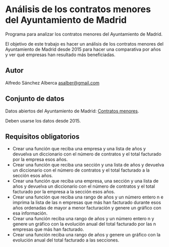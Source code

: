 # Análisis de los contratos menores del Ayuntamiento de Madrid
Programa para analizar los contratos menores del Ayuntamiento de Madrid.

El objetivo de este trabajo es hacer un análisis de los contratos menores del Ayuntamiento de Madrid desde 2015 para hacer una comparativa por años y ver qué empresas han resultado más beneficiadas.

## Autor
Alfredo Sánchez Alberca [asalber@gmail.com](mailto:asalber@gmail.com)

## Conjunto de datos

Datos abiertos del Ayuntamiento de Madrid: <a href="https://datos.madrid.es/portal/site/egob/menuitem.c05c1f754a33a9fbe4b2e4b284f1a5a0/?vgnextoid=c331ef300ebe5610VgnVCM1000001d4a900aRCRD&amp;vgnextchannel=374512b9ace9f310VgnVCM100000171f5a0aRCRD&amp;vgnextfmt=default" target="_blank">Contratos menores</a>.

Deben usarse los datos desde 2015.

## Requisitos obligatorios

- Crear una función que reciba una empresa y una lista de años y devuelva un diccionario con el número de contratos y el total facturado por la empresa esos años.
- Crear una función que reciba una sección y una lista de años y devuelva un diccionario con el número de contratos y el total facturado a la sección esos años.
- Crear una función que reciba una empresa, una sección y una lista de años y devuelva un diccionario con el número de contratos y el total facturado por la empresa a la sección esos años.
- Crear una función que reciba una rango de años y un número entero n e imprima la lista de las n empresas que más han facturado durante esos años ordenadas de mayor a menor facturación y genere un gráfico con esa información.
- Crear una función reciba una rango de años y un número entero n y genere un gráfico con la evolución anual del total facturado por las n empresas que más han facturado.
- Crear una función reciba una rango de años y genere un gráfico con la evolución anual del total facturado a las secciones.